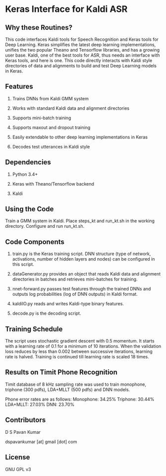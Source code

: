 # Keras Interface for Kaldi ASR

## Why these Routines?

This code interfaces Kaldi tools for Speech Recognition and Keras 
tools for Deep Learning. Keras simplifies the latest deep 
learning implementations, unifies the two popular Theano and 
Tensorflow libraries, and has a growing user base. Kaldi, one of 
the best tools for ASR, thus needs an interface with Keras tools, 
and here is one. This code directly interacts with Kaldi style 
directories of data and alignments to build and test Deep 
Learning models in Keras.

## Features

1. Trains DNNs from Kaldi GMM system

2. Works with standard Kaldi data and alignment directories

3. Supports mini-batch training

4. Supports maxout and dropout training

5. Easily extendable to other deep learning implementations in 
  Keras

6. Decodes test utterances in Kaldi style

## Dependencies

1. Python 3.4+

2. Keras with Theano/Tensorflow backend

3. Kaldi

## Using the Code

Train a GMM system in Kaldi. Place steps_kt and run_kt.sh in the 
working directory. Configure and run run_kt.sh.

## Code Components

1. train.py is the Keras training script. DNN structure (type of 
  network, activations, number of hidden layers and nodes) can be 
  configured in this script.

2. dataGenerator.py provides an object that reads Kaldi data and 
  alignment directories in batches and retrieves mini-batches for 
  training.

3. nnet-forward.py passes test features through the trained DNNs 
  and outputs log probabilities (log of DNN outputs) in Kaldi 
  format.

4. kaldiIO.py reads and writes Kaldi-type binary features.

5. decode.py is the decoding script.

## Training Schedule

The script uses stochastic gradient descent with 0.5 momentum. It 
starts with a learning rate of 0.1 for a minimum of 10 
iterations. When the validation loss reduces by less than 0.002 
between successive iterations, learning rate is halved. Training 
is continued till learning rate is scaled 18 times.

## Results on Timit Phone Recognition

Timit database of 8 kHz sampling rate was used to train monophone,
triphone (300 pdfs), LDA+MLLT (500 pdfs) and DNN models.

Phone error rates are as follows:
Monophone: 34.25%
Triphone: 30.44%
LDA+MLLT: 27.03%
DNN: 23.70%

## Contributors
D S Pavan Kumar

dspavankumar [at] gmail [dot] com

## License
GNU GPL v3
